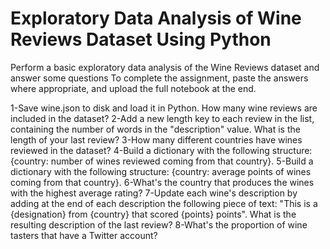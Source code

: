# Exploratory Data Analysis of Wine Reviews Dataset Using Python

Perform a basic exploratory data analysis of the Wine Reviews dataset and answer some questions To complete the assignment, paste the answers where appropriate, and upload the full notebook at the end.

1-Save wine.json to disk and load it in Python. How many wine reviews are included in the dataset?
2-Add a new length key to each review in the list, containing the number of words in the "description" value. What is the length of your last review?
3-How many different countries have wines reviewed in the dataset?
4-Build a dictionary with the following structure: {country: number of wines reviewed coming from that country}.
5-Build a dictionary with the following structure: {country: average points of wines coming from that country}.
6-What's the country that produces the wines with the highest average rating?
7-Update each wine's description by adding at the end of each description the following piece of text: "This is a {designation} from {country} that scored {points} points". What is the resulting description of the last review?
8-What's the proportion of wine tasters that have a Twitter account?
